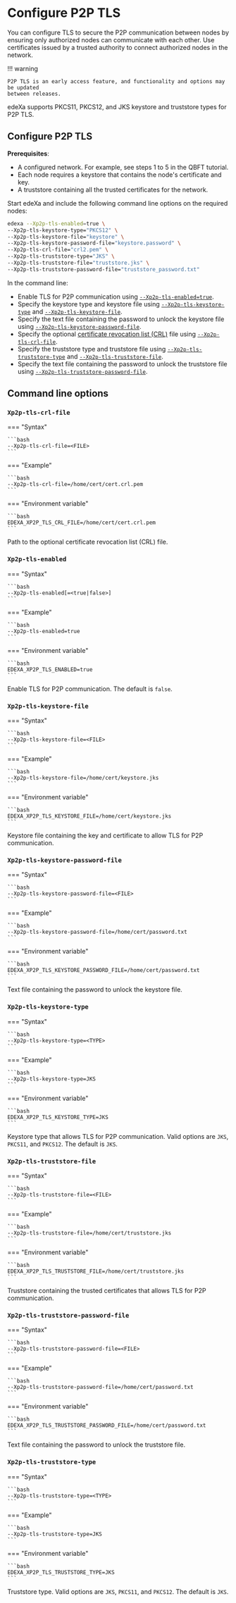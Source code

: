 # Configure P2P TLS

You can configure TLS to secure the P2P communication between nodes by ensuring only authorized nodes can communicate with each other. Use certificates issued by a trusted authority to connect authorized nodes in the network.

!!! warning

```
P2P TLS is an early access feature, and functionality and options may be updated
between releases.
```

edeXa supports PKCS11, PKCS12, and JKS keystore and truststore types for P2P TLS.

## Configure P2P TLS

**Prerequisites**:

* A configured network. For example, see steps 1 to 5 in the QBFT tutorial.
* Each node requires a keystore that contains the node's certificate and key.
* A truststore containing all the trusted certificates for the network.

Start edeXa and include the following command line options on the required nodes:

```bash
edexa --Xp2p-tls-enabled=true \
--Xp2p-tls-keystore-type="PKCS12" \
--Xp2p-tls-keystore-file="keystore" \
--Xp2p-tls-keystore-password-file="keystore.password" \
--Xp2p-tls-crl-file="crl2.pem" \
--Xp2p-tls-truststore-type="JKS" \
--Xp2p-tls-truststore-file="truststore.jks" \
--Xp2p-tls-truststore-password-file="truststore_password.txt"
```

In the command line:

* Enable TLS for P2P communication using [`--Xp2p-tls-enabled=true`](broken-reference).
* Specify the keystore type and keystore file using [`--Xp2p-tls-keystore-type`](broken-reference) and [`--Xp2p-tls-keystore-file`](broken-reference).
* Specify the text file containing the password to unlock the keystore file using [`--Xp2p-tls-keystore-password-file`](broken-reference).
* Specify the optional [certificate revocation list (CRL)](https://www.securew2.com/blog/certificate-revocation-crl-explained) file using [`--Xp2p-tls-crl-file`](broken-reference).
* Specify the truststore type and truststore file using [`--Xp2p-tls-truststore-type`](broken-reference) and [`--Xp2p-tls-truststore-file`](broken-reference).
* Specify the text file containing the password to unlock the truststore file using [`--Xp2p-tls-truststore-password-file`](broken-reference).

## Command line options

### `Xp2p-tls-crl-file`

\=== "Syntax"

````
```bash
--Xp2p-tls-crl-file=<FILE>
```
````

\=== "Example"

````
```bash
--Xp2p-tls-crl-file=/home/cert/cert.crl.pem
```
````

\=== "Environment variable"

````
```bash
EDEXA_XP2P_TLS_CRL_FILE=/home/cert/cert.crl.pem
```
````

Path to the optional certificate revocation list (CRL) file.

### `Xp2p-tls-enabled`

\=== "Syntax"

````
```bash
--Xp2p-tls-enabled[=<true|false>]
```
````

\=== "Example"

````
```bash
--Xp2p-tls-enabled=true
```
````

\=== "Environment variable"

````
```bash
EDEXA_XP2P_TLS_ENABLED=true
```
````

Enable TLS for P2P communication. The default is `false`.

### `Xp2p-tls-keystore-file`

\=== "Syntax"

````
```bash
--Xp2p-tls-keystore-file=<FILE>
```
````

\=== "Example"

````
```bash
--Xp2p-tls-keystore-file=/home/cert/keystore.jks
```
````

\=== "Environment variable"

````
```bash
EDEXA_XP2P_TLS_KEYSTORE_FILE=/home/cert/keystore.jks
```
````

Keystore file containing the key and certificate to allow TLS for P2P communication.

### `Xp2p-tls-keystore-password-file`

\=== "Syntax"

````
```bash
--Xp2p-tls-keystore-password-file=<FILE>
```
````

\=== "Example"

````
```bash
--Xp2p-tls-keystore-password-file=/home/cert/password.txt
```
````

\=== "Environment variable"

````
```bash
EDEXA_XP2P_TLS_KEYSTORE_PASSWORD_FILE=/home/cert/password.txt
```
````

Text file containing the password to unlock the keystore file.

### `Xp2p-tls-keystore-type`

\=== "Syntax"

````
```bash
--Xp2p-tls-keystore-type=<TYPE>
```
````

\=== "Example"

````
```bash
--Xp2p-tls-keystore-type=JKS
```
````

\=== "Environment variable"

````
```bash
EDEXA_XP2P_TLS_KEYSTORE_TYPE=JKS
```
````

Keystore type that allows TLS for P2P communication. Valid options are `JKS`, `PKCS11`, and `PKCS12`. The default is `JKS`.

### `Xp2p-tls-truststore-file`

\=== "Syntax"

````
```bash
--Xp2p-tls-truststore-file=<FILE>
```
````

\=== "Example"

````
```bash
--Xp2p-tls-truststore-file=/home/cert/truststore.jks
```
````

\=== "Environment variable"

````
```bash
EDEXA_XP2P_TLS_TRUSTSTORE_FILE=/home/cert/truststore.jks
```
````

Truststore containing the trusted certificates that allows TLS for P2P communication.

### `Xp2p-tls-truststore-password-file`

\=== "Syntax"

````
```bash
--Xp2p-tls-truststore-password-file=<FILE>
```
````

\=== "Example"

````
```bash
--Xp2p-tls-truststore-password-file=/home/cert/password.txt
```
````

\=== "Environment variable"

````
```bash
EDEXA_XP2P_TLS_TRUSTSTORE_PASSWORD_FILE=/home/cert/password.txt
```
````

Text file containing the password to unlock the truststore file.

### `Xp2p-tls-truststore-type`

\=== "Syntax"

````
```bash
--Xp2p-tls-truststore-type=<TYPE>
```
````

\=== "Example"

````
```bash
--Xp2p-tls-truststore-type=JKS
```
````

\=== "Environment variable"

````
```bash
EDEXA_XP2P_TLS_TRUSTSTORE_TYPE=JKS
```
````

Truststore type. Valid options are `JKS`, `PKCS11`, and `PKCS12`. The default is `JKS`.
